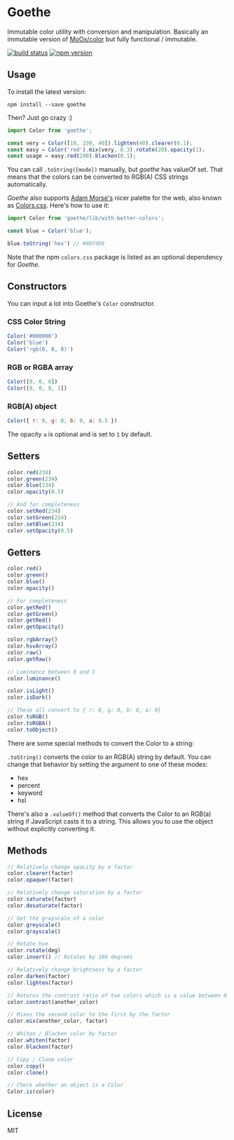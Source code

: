 # Goethe

Immutable color utility with conversion and manipulation. Basically an immutable
version of [MoOx/color](https://github.com/MoOx/color) but fully functional /
immutable.

[![build status](https://img.shields.io/travis/philpl/goethe/master.svg)](https://travis-ci.org/philplckthun/goethe)
[![npm version](https://img.shields.io/npm/v/goethe.svg)](https://www.npmjs.com/package/goethe)

## Usage

To install the latest version:

```
npm install --save goethe
```

Then? Just go crazy :)

```js
import Color from 'goethe';

const very = Color([10, 230, 40]).lighten(40).clearer(0.1);
const easy = Color('red').mix(very, 0.3).rotate(20).opacity(1);
const usage = easy.red(200).blacken(0.1);
```

You can call `.toString([mode])` manually, but *goethe* has valueOf set. That means
that the colors can be converted to RGB(A) CSS strings automatically.

*Goethe* also supports [Adam Morse's](https://github.com/mrmrs) nicer palette
for the web, also known as [Colors.css](http://clrs.cc/). Here's how to use it:

```js
import Color from 'goethe/lib/with-better-colors';

const blue = Color('blue');

blue.toString('hex') // #0074D9
```

Note that the npm `colors.css` package is listed as an optional dependency for
*Goethe*.

## Constructors

You can input a lot into Goethe's `Color` constructor.

### CSS Color String

```js
Color('#000000')
Color('blue')
Color('rgb(0, 0, 0)')
```

### RGB or RGBA array

```js
Color([0, 0, 0])
Color([0, 0, 0, 1])
```

### RGB(A) object

```js
Color({ r: 0, g: 0, b: 0, a: 0.5 })
```

The opacity `a` is optional and is set to `1` by default.

## Setters

```js
color.red(234)
color.green(234)
color.blue(234)
color.opacity(0.5)

// And for completeness
color.setRed(234)
color.setGreen(234)
color.setBlue(234)
color.setOpacity(0.5)
```

## Getters

```js
color.red()
color.green()
color.blue()
color.opacity()

// For completeness
color.getRed()
color.getGreen()
color.getRed()
color.getOpacity()

color.rgbArray()
color.hsvArray()
color.raw()
color.getRaw()

// Luminance between 0 and 1
color.luminance()

color.isLight()
color.isDark()

// These all convert to { r: 0, g: 0, b: 0, a: 0}
color.toRGB()
color.toRGBA()
color.toObject()
```

There are some special methods to convert the Color to a string:

`.toString()` converts the color to an RGB(A) string by default. You can
change that behavior by setting the argument to one of these modes:

- hex
- percent
- keyword
- hsl

There's also a `.valueOf()` method that converts the Color to an RGB(a) string
if JavaScript casts it to a string. This allows you to use the object without
explicitly converting it.

## Methods

```js
// Relatively change opacity by a factor
color.clearer(factor)
color.opaquer(factor)

// Relatively change saturation by a factor
color.saturate(factor)
color.desaturate(factor)

// Get the grayscale of a color
color.greyscale()
color.grayscale()

// Rotate hue
color.rotate(deg)
color.invert() // Rotates by 180 degrees

// Relatively change brightness by a factor
color.darken(factor)
color.lighten(factor)

// Returns the contrast ratio of two colors which is a value between 0 and 21
color.contrast(another_color)

// Mixes the second color to the first by the factor
color.mix(another_color, factor)

// Whiten / Blacken color by factor
color.whiten(factor)
color.blacken(factor)

// Copy / Clone color
color.copy()
color.clone()

// Check whether an object is a Color
Color.is(color)
```

## License

MIT
